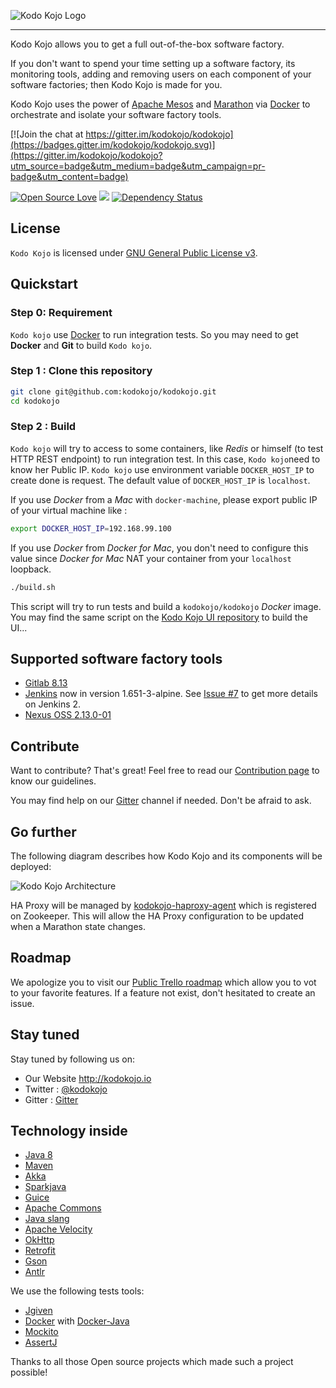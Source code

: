 ![Kodo Kojo Logo](doc/images/logo-kodokojo-baseline-black1.png)

---

Kodo Kojo allows you to get a full out-of-the-box software factory.

If you don't want to spend your time setting up a software factory, its monitoring tools, adding and removing users on each component of your software factories; then Kodo Kojo is made for you.

Kodo Kojo uses the power of [Apache Mesos](http://mesos.apache.org/) and [Marathon](https://mesosphere.github.io/marathon/) via [Docker](https://www.docker.com/) to orchestrate and isolate your software factory tools.

[![Join the chat at https://gitter.im/kodokojo/kodokojo](https://badges.gitter.im/kodokojo/kodokojo.svg)](https://gitter.im/kodokojo/kodokojo?utm_source=badge&utm_medium=badge&utm_campaign=pr-badge&utm_content=badge)

[![Open Source Love](https://badges.frapsoft.com/os/v2/open-source.svg?v=103)](https://github.com/ellerbrock/open-source-badge/) [![](https://img.shields.io/badge/License-GPLv3-blue.svg?style=flat)](http://www.gnu.org/licenses/gpl-3.0.en.html)  [![Dependency Status](https://dependencyci.com/github/kodokojo/kodokojo/badge)](https://dependencyci.com/github/kodokojo/kodokojo)

License
------

`Kodo Kojo` is licensed under [GNU General Public License v3](http://www.gnu.org/licenses/gpl-3.0.en.html).

Quickstart
------

### Step 0: Requirement

`Kodo kojo` use [Docker](https://www.docker.com/) to run integration tests. So you may need to get **Docker** and **Git** to build `Kodo kojo`.

### Step 1 : Clone this repository

```bash
git clone git@github.com:kodokojo/kodokojo.git
cd kodokojo
```

### Step 2 : Build

`Kodo kojo` will try to access to some containers, like *Redis* or himself (to test HTTP REST endpoint) to run integration test. In this case, `Kodo kojo`need to know her Public IP.
`Kodo kojo` use environment variable `DOCKER_HOST_IP` to create done is request. The default value of `DOCKER_HOST_IP` is `localhost`.

If you use *Docker* from a *Mac* with `docker-machine`, please export public IP of your virtual machine like :
```bash
export DOCKER_HOST_IP=192.168.99.100
```  

If you use *Docker* from *Docker for Mac*, you don't need to configure this value since *Docker for Mac* NAT your container from your `localhost` loopback.
   
```bash
./build.sh
```

This script will try to run tests and build a `kodokojo/kodokojo` *Docker* image. You may find the same script on the [Kodo Kojo UI repository](https://github.com/kodokojo/kodokojo-ui/) to build the UI...

## Supported software factory tools

* [Gitlab 8.13](http://gitlab.com/)
* [Jenkins](https://jenkins.io/) now in version 1.651-3-alpine. See [Issue #7](https://github.com/kodokojo/kodokojo/issues/7) to get more details on Jenkins 2.
* [Nexus OSS 2.13.0-01](http://www.sonatype.com/nexus-repository-oss)

Contribute
------

Want to contribute? That's great! Feel free to read our [Contribution page](CONTRIBUTING.md) to know our guidelines.

You may find help on our [Gitter](https://gitter.im/kodokojo/kodokojo) channel if needed. Don't be afraid to ask.

## Go further

The following diagram describes how Kodo Kojo and its components will be deployed:

![Kodo Kojo Architecture](doc/images/kodokojo-architecture.png)

HA Proxy will be managed by [kodokojo-haproxy-agent](https://github.com/kodokojo/kodokojo-haproxy-agent) which is registered on Zookeeper.
This will allow the HA Proxy configuration to be updated when a Marathon state changes.

Roadmap
------

We apologize you to visit our [Public Trello roadmap](https://trello.com/b/3xNdZBXq/kodo-kojo-public-roadmap) which allow you to vot to your favorite features.
If a feature not exist, don't hesitated to create an issue.

## Stay tuned

Stay tuned by following us on:

* Our Website http://kodokojo.io
* Twitter : [@kodokojo](http://twitter.com/kodokojo)
* Gitter : [Gitter](https://gitter.im/kodokojo/kodokojo) 

## Technology inside

* [Java 8](http://java.com)
* [Maven](https://maven.apache.org/)
* [Akka](http://akka.io)
* [Sparkjava](http://sparkjava.com/)
* [Guice](https://github.com/google/guice)
* [Apache Commons](https://commons.apache.org/)
* [Java slang](http://www.javaslang.io/)
* [Apache Velocity](http://velocity.apache.org/)
* [OkHttp](http://square.github.io/okhttp/)
* [Retrofit](http://square.github.io/retrofit/)
* [Gson](https://github.com/google/gson)
* [Antlr](http://www.antlr.org/)

We use the following tests tools:

* [Jgiven](http://jgiven.org/)
* [Docker](https://www.docker.com/) with [Docker-Java](https://github.com/docker-java/docker-java)
* [Mockito](http://mockito.org/)
* [AssertJ](http://joel-costigliola.github.io/assertj/)

Thanks to all those Open source projects which made such a project possible!
